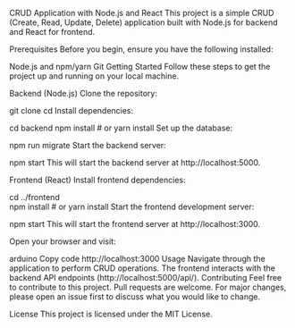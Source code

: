 CRUD Application with Node.js and React
This project is a simple CRUD (Create, Read, Update, Delete) application built with Node.js for backend and React for frontend.

Prerequisites
Before you begin, ensure you have the following installed:

Node.js and npm/yarn
Git
Getting Started
Follow these steps to get the project up and running on your local machine.

Backend (Node.js)
Clone the repository:


git clone <repository-url>
cd <project-folder>
Install dependencies:


cd backend
npm install   # or yarn install
Set up the database:


npm run migrate 
Start the backend server:


npm start
This will start the backend server at http://localhost:5000.

Frontend (React)
Install frontend dependencies:


cd ../frontend  
npm install   # or yarn install
Start the frontend development server:

npm start
This will start the frontend server at http://localhost:3000.

Open your browser and visit:

arduino
Copy code
http://localhost:3000
Usage
Navigate through the application to perform CRUD operations.
The frontend interacts with the backend API endpoints (http://localhost:5000/api/<endpoint>).
Contributing
Feel free to contribute to this project. Pull requests are welcome. For major changes, please open an issue first to discuss what you would like to change.

License
This project is licensed under the MIT License.
